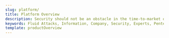 ```yaml
---
slug: platform/
title: Platform Overview
description: Security should not be an obstacle in the time-to-market of your application. With Continuous Hacking, we integrate security testing into your software development lifecycle.
keywords: Fluid Attacks, Information, Company, Security, Experts, Pentesting, Ethical Hacking
template: productOverview
---
```

